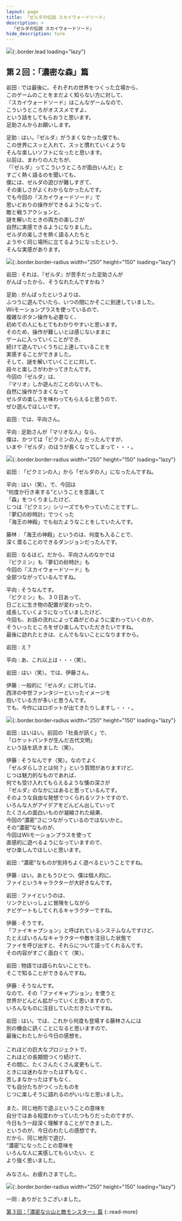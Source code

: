 ```yaml
---
layout: page
title: 『ゼルダの伝説 スカイウォードソード』
description: >
  『ゼルダの伝説 スカイウォードソード』
hide_description: ture
---
```


![](/interviews/jp/wii/souj/vol2/img/mainvisual5.jpg){:.border.lead loading="lazy"}

## 第２回：「濃密な森」篇

岩田
: では最後に、それぞれの世界をつくった立場から、<br>このゲームのことをまだよく知らない方に対して、<br>『スカイウォードソード』はこんなゲームなので、<br>こういうところがオススメですよ、<br>という話をしてもらおうと思います。<br>足助さんからお願いします。

足助
: はい。『ゼルダ』がうまくなかった僕でも、<br>この世界にスッと入れて、スッと慣れていくような<br>そんな楽しいソフトになったと思います。<br>以前は、まわりの人たちが、<br>「『ゼルダ』ってこういうところが面白いんだ」と<br>すごく熱く語るのを聞いても、<br>僕には、ゼルダの遊びが難しすぎて、<br>その楽しさがよくわからなかったんです。<br>でも今回の『スカイウォードソード』で<br>思いどおりの操作ができるようになって、<br>敵と戦うアクションと、<br>謎を解いたときの両方の楽しさが<br>自然に実感できるようになりました。<br>ゼルダの楽しさを熱く語る人たちと<br>ようやく同じ場所に立てるようになったという、<br>そんな実感があります。

![](/interviews/jp/wii/souj/vol2/img/photo012.jpg){:.border.border-radius width="250" height="150" loading="lazy"}

岩田
: それは、『ゼルダ』が苦手だった足助さんが<br>がんばったから、そうなれたんですかね？

足助
: がんばったというよりは、<br>ふつうに遊んでいたら、いつの間にかそこに到達していました。<br>Wiiモーションプラスを使っているので、<br>複雑なボタン操作も必要なく、<br>初めての人にもとてもわかりやすいと思います。<br>そのため、操作が難しいとは感じないままに<br>ゲームに入っていくことができ、<br>続けて遊んでいくうちに上達していることを<br>実感することができました。<br>そして、謎を解いていくことに対して、<br>段々と楽しさがわかってきたんです。<br>今回の『ゼルダ』は、<br>『マリオ』しか遊んだことのない人でも、<br>自然に操作がうまくなって<br>ゼルダの楽しさを味わってもらえると思うので、<br>ぜひ遊んでほしいです。

岩田
: では、平向さん。

平向
: 足助さんが「マリオな人」なら、<br>僕は、かつては「ピクミンの人」だったんですが、<br>いまや『ゼルダ』のほうが長くなってしまって・・・。

![](/interviews/jp/wii/souj/vol2/img/photo013.jpg){:.border.border-radius width="250" height="150" loading="lazy"}

岩田
: 「ピクミンの人」から「ゼルダの人」になったんですね。

平向
: はい（笑）。で、今回は<br>“何度か行き来する”ということを意識して<br>「森」をつくりましたけど、<br>じつは『ピクミン』シリーズでもやっていたことですし、<br>『夢幻の砂時計』でつくった<br>「海王の神殿」でも似たようなことをしていたんです。

藤林
: 「海王の神殿」というのは、何度も入ることで、<br>深く潜ることのできるダンジョンだったんです。

岩田
: なるほど。だから、平向さんのなかでは<br>『ピクミン』も『夢幻の砂時計』も<br>今回の『スカイウォードソード』も<br>全部つながっているんですね。

平向
: そうなんです。<br>『ピクミン』も、３０日あって、<br>日ごとに生き物の配置が変わったり、<br>成長していくようになっていましたけど、<br>今回も、お話の流れによって森がどのように変わっていくのか、<br>そういったところをぜひ楽しんでいただきたいですね。<br>最後に訪れたときは、とんでもないことになりますから。

岩田
: え？

平向
: あ、これ以上は・・・（笑）。

岩田
: はい（笑）。では、伊藤さん。

伊藤
: 一般的に『ゼルダ』に対しては、<br>西洋の中世ファンタジーといったイメージを<br>抱いている方が多いと思うんです。<br>でも、今作にはロボットが出てきたりしますし・・・。

![](/interviews/jp/wii/souj/vol2/img/photo014.jpg){:.border.border-radius width="250" height="150" loading="lazy"}

岩田
: はいはい。前回の「社長が訊く」で、<br>「ロケットパンチが生んだ古代文明」<br>という話を訊きました（笑）。

伊藤
: そうなんです（笑）。なのでよく<br>「ゼルダらしさとは何？」という質問がありますけど、<br>じつは魅力的なものであれば、<br>何でも受け入れてもらえるような懐の深さが<br>『ゼルダ』のなかにはあると思っているんです。<br>そのような自由な発想でつくられるソフトですので、<br>いろんな人がアイデアをどんどん出していって<br>たくさんの面白いものが凝縮された結果、<br>今回の“濃密”さにつながっているのではないかと。<br>その“濃密”なものが、<br>今回はWiiモーションプラスを使って<br>直感的に遊べるようになっていますので、<br>ぜひ楽しんでほしいと思います。

岩田
: “濃密”なものが気持ちよく遊べるということですね。

伊藤
: はい。あともうひとつ、僕は個人的に、<br>ファイというキャラクターが大好きなんです。

岩田
: ファイというのは、<br>リンクといっしょに冒険をしながら<br>ナビゲートもしてくれるキャラクターですね。

伊藤
: そうです。<br>「ファイキャプション」と呼ばれているシステムなんですけど、<br>たとえばいろんなキャラクターや敵を注目した状態で<br>ファイを呼び出すと、それらについて語ってくれるんです。<br>その内容がすごく面白くて（笑）。

岩田
: 物語では語られないことでも、<br>そこで知ることができるんですね。

伊藤
: そうなんです。<br>なので、その「ファイキャプション」を使うと<br>世界がどんどん拡がっていくと思いますので、<br>いろんなものに注目していただきたいですね。

岩田
: はい。では、これから何度も登場する藤林さんには<br>別の機会に訊くことになると思いますので、<br>最後にわたしから今日の感想を。<br><br>これほどの巨大なプロジェクトで、<br>これほどの長期間つくり続けて、<br>その間に、たくさんたくさん変更もして、<br>ときには迷わなかったはずもなく、<br>苦しまなかったはずもなく、<br>でも自分たちがつくったものを<br>じつに楽しそうに語れるのがいいなと思いました。<br><br>また、同じ地形で遊ぶということの意味を<br>自分ではある程度わかっていたつもりだったのですが、<br>今日もう一段深く理解することができました、<br>というのが、今日のわたしの感想です。<br>だから、同じ地形で遊び、<br>“濃密”になったことの意味を<br>いろんな人に実感してもらいたい、と<br>より強く思いました。<br><br>みなさん、お疲れさまでした。

![](/interviews/jp/wii/souj/vol2/img/photo015.jpg){:.border.border-radius width="250" height="150" loading="lazy"}

一同
: ありがとうございました。

[第３回：「濃密な火山と敵モンスター」篇](../vol3/1.md)
{:.read-more}

